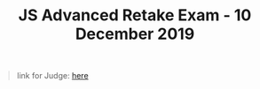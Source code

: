 <h1 align="center">JS Advanced Retake Exam - 10 December 2019</h1>
    <br>

<blockquote>
<p>
link for Judge: 
<a href="https://judge.softuni.bg/Contests/Practice/Index/1933#0"> here</a>
</p>
</blockquote>